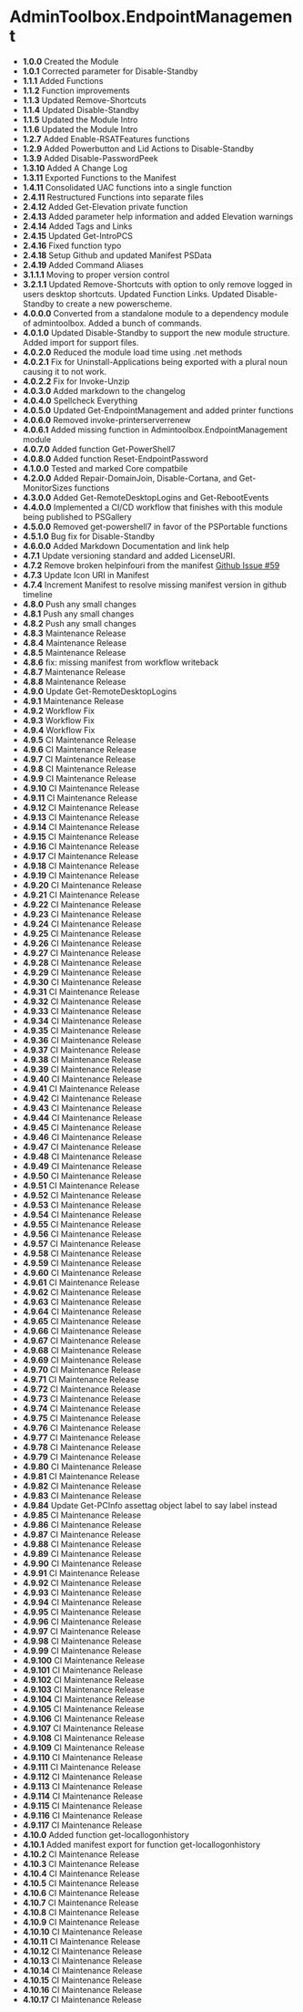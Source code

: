 # **AdminToolbox.EndpointManagement**

* **1.0.0** Created the Module
* **1.0.1** Corrected parameter for Disable-Standby
* **1.1.1** Added Functions
* **1.1.2** Function improvements
* **1.1.3** Updated Remove-Shortcuts
* **1.1.4** Updated Disable-Standby
* **1.1.5** Updated the Module Intro
* **1.1.6** Updated the Module Intro
* **1.2.7** Added Enable-RSATFeatures functions
* **1.2.9** Added Powerbutton and Lid Actions to Disable-Standby
* **1.3.9** Added Disable-PasswordPeek
* **1.3.10** Added A Change Log
* **1.3.11** Exported Functions to the Manifest
* **1.4.11** Consolidated UAC functions into a single function
* **2.4.11** Restructured Functions into separate files
* **2.4.12** Added Get-Elevation private function
* **2.4.13** Added parameter help information and added Elevation warnings
* **2.4.14** Added Tags and Links
* **2.4.15** Updated Get-IntroPCS
* **2.4.16** Fixed function typo
* **2.4.18** Setup Github and updated Manifest PSData
* **2.4.19** Added Command Aliases
* **3.1.1.1** Moving to proper version control
* **3.2.1.1** Updated Remove-Shortcuts with option to only remove logged in users desktop shortcuts. Updated Function Links. Updated Disable-Standby to create a new powerscheme.
* **4.0.0.0** Converted from a standalone module to a dependency module of admintoolbox. Added a bunch of commands.
* **4.0.1.0** Updated Disable-Standby to support the new module structure. Added import for support files.
* **4.0.2.0** Reduced the module load time using .net methods
* **4.0.2.1** Fix for Uninstall-Applications being exported with a plural noun causing it to not work.
* **4.0.2.2** Fix for Invoke-Unzip
* **4.0.3.0** Added markdown to the changelog
* **4.0.4.0** Spellcheck Everything
* **4.0.5.0** Updated Get-EndpointManagement and added printer functions
* **4.0.6.0** Removed invoke-printerserverrenew
* **4.0.6.1** Added missing function in Admintoolbox.EndpointManagement module
* **4.0.7.0** Added function Get-PowerShell7
* **4.0.8.0** Added function Reset-EndpointPassword
* **4.1.0.0** Tested and marked Core compatbile
* **4.2.0.0** Added Repair-DomainJoin, Disable-Cortana, and Get-MonitorSizes functions
* **4.3.0.0** Added Get-RemoteDesktopLogins and Get-RebootEvents
* **4.4.0.0** Implemented a CI/CD workflow that finishes with this module being published to PSGallery
* **4.5.0.0** Removed get-powershell7 in favor of the PSPortable functions
* **4.5.1.0** Bug fix for Disable-Standby
* **4.6.0.0** Added Markdown Documentation and link help
* **4.7.1** Update versioning standard and added LicenseURI.
* **4.7.2** Remove broken helpinfouri from the manifest [Github Issue #59](https://github.com/TheTaylorLee/AdminToolbox/issues/59)
* **4.7.3** Update Icon URI in Manifest
* **4.7.4** Increment Manifest to resolve missing manifest version in github timeline
* **4.8.0** Push any small changes
* **4.8.1** Push any small changes
* **4.8.2** Push any small changes
* **4.8.3** Maintenance Release
* **4.8.4** Maintenance Release
* **4.8.5** Maintenance Release
* **4.8.6** fix: missing manifest from workflow writeback
* **4.8.7** Maintenance Release
* **4.8.8** Maintenance Release
* **4.9.0** Update Get-RemoteDesktopLogins
* **4.9.1** Maintenance Release
* **4.9.2** Workflow Fix
* **4.9.3** Workflow Fix
* **4.9.4** Workflow Fix
* **4.9.5** CI Maintenance Release
* **4.9.6** CI Maintenance Release
* **4.9.7** CI Maintenance Release
* **4.9.8** CI Maintenance Release
* **4.9.9** CI Maintenance Release
* **4.9.10** CI Maintenance Release
* **4.9.11** CI Maintenance Release
* **4.9.12** CI Maintenance Release
* **4.9.13** CI Maintenance Release
* **4.9.14** CI Maintenance Release
* **4.9.15** CI Maintenance Release
* **4.9.16** CI Maintenance Release
* **4.9.17** CI Maintenance Release
* **4.9.18** CI Maintenance Release
* **4.9.19** CI Maintenance Release
* **4.9.20** CI Maintenance Release
* **4.9.21** CI Maintenance Release
* **4.9.22** CI Maintenance Release
* **4.9.23** CI Maintenance Release
* **4.9.24** CI Maintenance Release
* **4.9.25** CI Maintenance Release
* **4.9.26** CI Maintenance Release
* **4.9.27** CI Maintenance Release
* **4.9.28** CI Maintenance Release
* **4.9.29** CI Maintenance Release
* **4.9.30** CI Maintenance Release
* **4.9.31** CI Maintenance Release
* **4.9.32** CI Maintenance Release
* **4.9.33** CI Maintenance Release
* **4.9.34** CI Maintenance Release
* **4.9.35** CI Maintenance Release
* **4.9.36** CI Maintenance Release
* **4.9.37** CI Maintenance Release
* **4.9.38** CI Maintenance Release
* **4.9.39** CI Maintenance Release
* **4.9.40** CI Maintenance Release
* **4.9.41** CI Maintenance Release
* **4.9.42** CI Maintenance Release
* **4.9.43** CI Maintenance Release
* **4.9.44** CI Maintenance Release
* **4.9.45** CI Maintenance Release
* **4.9.46** CI Maintenance Release
* **4.9.47** CI Maintenance Release
* **4.9.48** CI Maintenance Release
* **4.9.49** CI Maintenance Release
* **4.9.50** CI Maintenance Release
* **4.9.51** CI Maintenance Release
* **4.9.52** CI Maintenance Release
* **4.9.53** CI Maintenance Release
* **4.9.54** CI Maintenance Release
* **4.9.55** CI Maintenance Release
* **4.9.56** CI Maintenance Release
* **4.9.57** CI Maintenance Release
* **4.9.58** CI Maintenance Release
* **4.9.59** CI Maintenance Release
* **4.9.60** CI Maintenance Release
* **4.9.61** CI Maintenance Release
* **4.9.62** CI Maintenance Release
* **4.9.63** CI Maintenance Release
* **4.9.64** CI Maintenance Release
* **4.9.65** CI Maintenance Release
* **4.9.66** CI Maintenance Release
* **4.9.67** CI Maintenance Release
* **4.9.68** CI Maintenance Release
* **4.9.69** CI Maintenance Release
* **4.9.70** CI Maintenance Release
* **4.9.71** CI Maintenance Release
* **4.9.72** CI Maintenance Release
* **4.9.73** CI Maintenance Release
* **4.9.74** CI Maintenance Release
* **4.9.75** CI Maintenance Release
* **4.9.76** CI Maintenance Release
* **4.9.77** CI Maintenance Release
* **4.9.78** CI Maintenance Release
* **4.9.79** CI Maintenance Release
* **4.9.80** CI Maintenance Release
* **4.9.81** CI Maintenance Release
* **4.9.82** CI Maintenance Release
* **4.9.83** CI Maintenance Release
* **4.9.84** Update Get-PCInfo assettag object label to say label instead
* **4.9.85** CI Maintenance Release
* **4.9.86** CI Maintenance Release
* **4.9.87** CI Maintenance Release
* **4.9.88** CI Maintenance Release
* **4.9.89** CI Maintenance Release
* **4.9.90** CI Maintenance Release
* **4.9.91** CI Maintenance Release
* **4.9.92** CI Maintenance Release
* **4.9.93** CI Maintenance Release
* **4.9.94** CI Maintenance Release
* **4.9.95** CI Maintenance Release
* **4.9.96** CI Maintenance Release
* **4.9.97** CI Maintenance Release
* **4.9.98** CI Maintenance Release
* **4.9.99** CI Maintenance Release
* **4.9.100** CI Maintenance Release
* **4.9.101** CI Maintenance Release
* **4.9.102** CI Maintenance Release
* **4.9.103** CI Maintenance Release
* **4.9.104** CI Maintenance Release
* **4.9.105** CI Maintenance Release
* **4.9.106** CI Maintenance Release
* **4.9.107** CI Maintenance Release
* **4.9.108** CI Maintenance Release
* **4.9.109** CI Maintenance Release
* **4.9.110** CI Maintenance Release
* **4.9.111** CI Maintenance Release
* **4.9.112** CI Maintenance Release
* **4.9.113** CI Maintenance Release
* **4.9.114** CI Maintenance Release
* **4.9.115** CI Maintenance Release
* **4.9.116** CI Maintenance Release
* **4.9.117** CI Maintenance Release
* **4.10.0** Added function get-locallogonhistory
* **4.10.1** Added manifest export for function get-locallogonhistory
* **4.10.2** CI Maintenance Release
* **4.10.3** CI Maintenance Release
* **4.10.4** CI Maintenance Release
* **4.10.5** CI Maintenance Release
* **4.10.6** CI Maintenance Release
* **4.10.7** CI Maintenance Release
* **4.10.8** CI Maintenance Release
* **4.10.9** CI Maintenance Release
* **4.10.10** CI Maintenance Release
* **4.10.11** CI Maintenance Release
* **4.10.12** CI Maintenance Release
* **4.10.13** CI Maintenance Release
* **4.10.14** CI Maintenance Release
* **4.10.15** CI Maintenance Release
* **4.10.16** CI Maintenance Release
* **4.10.17** CI Maintenance Release
